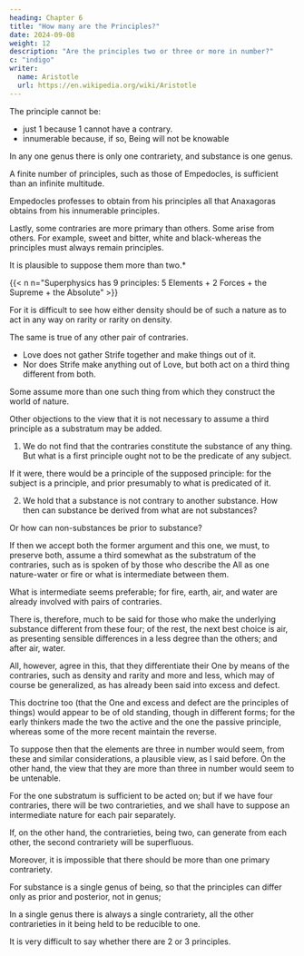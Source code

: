 ```yaml
---
heading: Chapter 6 
title: "How many are the Principles?"
date: 2024-09-08
weight: 12
description: "Are the principles two or three or more in number?"
c: "indigo"
writer:
  name: Aristotle 
  url: https://en.wikipedia.org/wiki/Aristotle
---
```



The principle cannot be:
- just 1 because 1 cannot have a contrary. 
- innumerable because, if so, Being will not be knowable

In any one genus there is only one contrariety, and substance is one genus.

A finite number of principles, such as those of Empedocles, is sufficient than an infinite multitude.

Empedocles professes to obtain from his principles all that Anaxagoras obtains from his innumerable principles. 

Lastly, some contraries are more primary than others. Some arise from others. For example, sweet and bitter, white and black-whereas the principles must always remain principles.

<!-- This shows that the principles are neither one nor innumerable. -->

<!-- Granted, then, that they are a limited number, -->

It is plausible to suppose them more than two.*

{{< n n="Superphysics has 9 principles: 5 Elements + 2 Forces + the Supreme + the Absolute" >}}


For it is difficult to see how either density should be of such a nature as to act in any way on rarity or rarity on density. 

The same is true of any other pair of contraries. 
- Love does not gather Strife together and make things out of it. 
- Nor does Strife make anything out of Love, but both act on a third thing different from both. 

Some assume more than one such thing from which they construct the world of nature.

Other objections to the view that it is not necessary to assume a third principle as a substratum may be added. 

1. We do not find that the contraries constitute the substance of any thing. But what is a first principle ought not to be the predicate of any subject. 

If it were, there would be a principle of the supposed principle: for the subject is a principle, and prior presumably to what is predicated of it.

2. We hold that a substance is not contrary to another substance. How then can substance be derived from what are not substances? 

Or how can non-substances be prior to substance? 

If then we accept both the former argument and this one, we must, to preserve both, assume a third somewhat as the substratum of the contraries, such as is spoken of by those who describe the All as one nature-water or fire or what is intermediate between them. 

What is intermediate seems preferable; for fire, earth, air, and water are already involved with pairs of contraries. 

There is, therefore, much to be said for those who make the underlying substance different from these four; of the rest, the next best choice is air, as presenting sensible differences in a less degree than the others; and after air, water. 

All, however, agree in this, that they differentiate their One by means of the contraries, such as density and rarity and more and less, which may of course be generalized, as has already been said into excess and defect. 

This doctrine too (that the One and excess and defect are the principles of things) would appear to be of old standing, though in different forms; for the early thinkers made the two the active and the one the passive principle, whereas some of the more recent maintain the reverse.

To suppose then that the elements are three in number would seem, from these and similar considerations, a plausible view, as I said before. On the other hand, the view that they are more than three in number would seem to be untenable.

For the one substratum is sufficient to be acted on; but if we have four contraries, there
will be two contrarieties, and we shall have to suppose an intermediate nature for each
pair separately. 

If, on the other hand, the contrarieties, being two, can generate from
each other, the second contrariety will be superfluous.

Moreover, it is impossible that there should be more than one primary contrariety. 

For substance is a single genus of being, so that the principles can differ only as prior and posterior, not in genus; 

In a single genus there is always a single contrariety, all the other contrarieties in it being held to be reducible to one. 

It is very difficult to say whether there are 2 or 3 principles.
